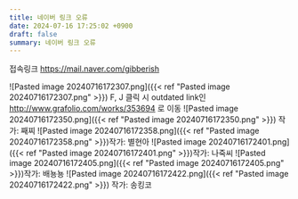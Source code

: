 ```yaml
---
title: 네이버 링크 오류
date: 2024-07-16 17:25:02 +0900
draft: false
summary: 네이버 링크 오류
---
```

접속링크
https://mail.naver.com/gibberish

![Pasted image 20240716172307.png]({{< ref "Pasted image 20240716172307.png" >}})
F, J 클릭 시 outdated link인 http://www.grafolio.com/works/353694 로 이동 
![Pasted image 20240716172350.png]({{< ref "Pasted image 20240716172350.png" >}})
작가: 째찌
![Pasted image 20240716172358.png]({{< ref "Pasted image 20240716172358.png" >}})작가: 별현아
![Pasted image 20240716172401.png]({{< ref "Pasted image 20240716172401.png" >}})작가: 나죽씨
![Pasted image 20240716172405.png]({{< ref "Pasted image 20240716172405.png" >}})작가: 배뇽뇽
![Pasted image 20240716172422.png]({{< ref "Pasted image 20240716172422.png" >}}) 작가: 송킹코